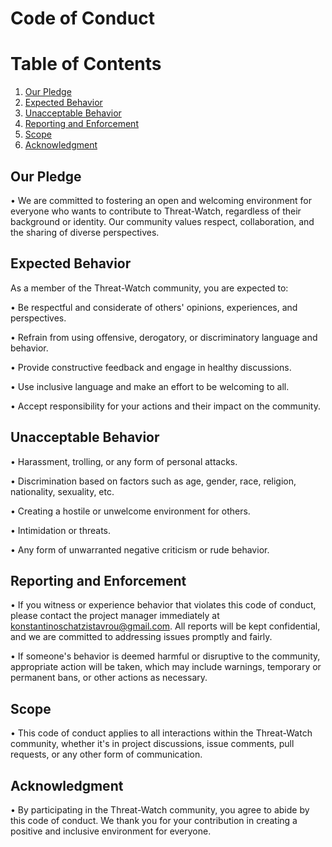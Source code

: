 # Code of Conduct

# Table of Contents

1. [Our Pledge](#our-pledge)
2. [Expected Behavior](#expected-behavior)
3. [Unacceptable Behavior](#unacceptable-behavior)
4. [Reporting and Enforcement](#reporting-and-enforcement)
5. [Scope](#scope)
6. [Acknowledgment](#acknowledgment)

## Our Pledge

• We are committed to fostering an open and welcoming environment for everyone who wants to contribute to Threat-Watch, regardless of their background or identity. Our community values respect, collaboration, and the sharing of diverse perspectives.

## Expected Behavior

As a member of the Threat-Watch community, you are expected to:

• Be respectful and considerate of others' opinions, experiences, and perspectives.

• Refrain from using offensive, derogatory, or discriminatory language and behavior.

• Provide constructive feedback and engage in healthy discussions.

• Use inclusive language and make an effort to be welcoming to all.

• Accept responsibility for your actions and their impact on the community.

## Unacceptable Behavior

• Harassment, trolling, or any form of personal attacks.

• Discrimination based on factors such as age, gender, race, religion, nationality, sexuality, etc.

• Creating a hostile or unwelcome environment for others.

• Intimidation or threats.

• Any form of unwarranted negative criticism or rude behavior.

## Reporting and Enforcement

• If you witness or experience behavior that violates this code of conduct, please contact the project manager immediately at konstantinoschatzistavrou@gmail.com. All reports will be kept confidential, and we are committed to addressing issues promptly and fairly.

• If someone's behavior is deemed harmful or disruptive to the community, appropriate action will be taken, which may include warnings, temporary or permanent bans, or other actions as necessary.

## Scope

• This code of conduct applies to all interactions within the Threat-Watch community, whether it's in project discussions, issue comments, pull requests, or any other form of communication.

## Acknowledgment

• By participating in the Threat-Watch community, you agree to abide by this code of conduct. We thank you for your contribution in creating a positive and inclusive environment for everyone.
